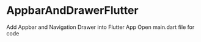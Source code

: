 # AppbarAndDrawerFlutter
Add Appbar and Navigation Drawer into Flutter App
Open main.dart file for code
